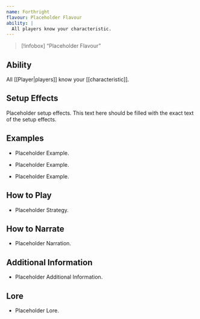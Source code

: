 ```yaml
---
name: Forthright
flavour: Placeholder Flavour
ability: |
  All players know your characteristic.
---
```

> [!infobox]
>  “Placeholder Flavour”

## Ability
All [[Player|players]] know your [[characteristic]].

## Setup Effects
Placeholder setup effects. This text here should be filled with the exact text of the setup effects.

## Examples
- Placeholder Example.

- Placeholder Example.

- Placeholder Example.

## How to Play
- Placeholder Strategy.

## How to Narrate
- Placeholder Narration.

## Additional Information
- Placeholder Additional Information.

## Lore
- Placeholder Lore.